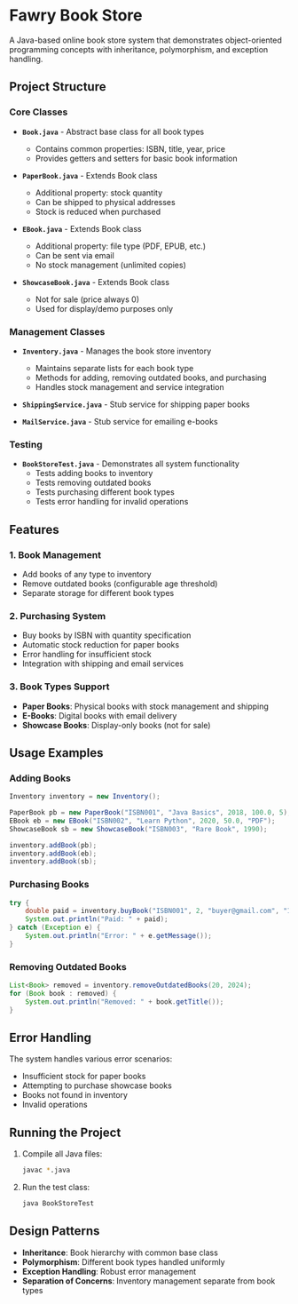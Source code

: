 # Fawry Book Store

A Java-based online book store system that demonstrates object-oriented programming concepts with inheritance, polymorphism, and exception handling.

## Project Structure

### Core Classes

- **`Book.java`** - Abstract base class for all book types
  - Contains common properties: ISBN, title, year, price
  - Provides getters and setters for basic book information

- **`PaperBook.java`** - Extends Book class
  - Additional property: stock quantity
  - Can be shipped to physical addresses
  - Stock is reduced when purchased

- **`EBook.java`** - Extends Book class
  - Additional property: file type (PDF, EPUB, etc.)
  - Can be sent via email
  - No stock management (unlimited copies)

- **`ShowcaseBook.java`** - Extends Book class
  - Not for sale (price always 0)
  - Used for display/demo purposes only

### Management Classes

- **`Inventory.java`** - Manages the book store inventory
  - Maintains separate lists for each book type
  - Methods for adding, removing outdated books, and purchasing
  - Handles stock management and service integration

- **`ShippingService.java`** - Stub service for shipping paper books
- **`MailService.java`** - Stub service for emailing e-books

### Testing

- **`BookStoreTest.java`** - Demonstrates all system functionality
  - Tests adding books to inventory
  - Tests removing outdated books
  - Tests purchasing different book types
  - Tests error handling for invalid operations

## Features

### 1. Book Management
- Add books of any type to inventory
- Remove outdated books (configurable age threshold)
- Separate storage for different book types

### 2. Purchasing System
- Buy books by ISBN with quantity specification
- Automatic stock reduction for paper books
- Error handling for insufficient stock
- Integration with shipping and email services

### 3. Book Types Support
- **Paper Books**: Physical books with stock management and shipping
- **E-Books**: Digital books with email delivery
- **Showcase Books**: Display-only books (not for sale)

## Usage Examples

### Adding Books
```java
Inventory inventory = new Inventory();

PaperBook pb = new PaperBook("ISBN001", "Java Basics", 2018, 100.0, 5);
EBook eb = new EBook("ISBN002", "Learn Python", 2020, 50.0, "PDF");
ShowcaseBook sb = new ShowcaseBook("ISBN003", "Rare Book", 1990);

inventory.addBook(pb);
inventory.addBook(eb);
inventory.addBook(sb);
```

### Purchasing Books
```java
try {
    double paid = inventory.buyBook("ISBN001", 2, "buyer@gmail.com", "123 Main St");
    System.out.println("Paid: " + paid);
} catch (Exception e) {
    System.out.println("Error: " + e.getMessage());
}
```

### Removing Outdated Books
```java
List<Book> removed = inventory.removeOutdatedBooks(20, 2024);
for (Book book : removed) {
    System.out.println("Removed: " + book.getTitle());
}
```

## Error Handling

The system handles various error scenarios:
- Insufficient stock for paper books
- Attempting to purchase showcase books
- Books not found in inventory
- Invalid operations

## Running the Project

1. Compile all Java files:
   ```bash
   javac *.java
   ```

2. Run the test class:
   ```bash
   java BookStoreTest
   ```

## Design Patterns

- **Inheritance**: Book hierarchy with common base class
- **Polymorphism**: Different book types handled uniformly
- **Exception Handling**: Robust error management
- **Separation of Concerns**: Inventory management separate from book types
